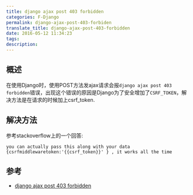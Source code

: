 ```yaml
---
title: django ajax post 403 forbidden
categories: F-Django
permalink: django-ajax-post-403-forbiden
translate_title: django-ajax-post-403-forbidden
date: 2016-05-12 11:34:23
tags:
description:
---
```

## 概述
在使用Django时，使用POST方法发ajax请求会报`django ajax post 403 forbidden`错误，出现这个错误的原因是Django为了安全增加了`CSRF_TOKEN`，解决方法是在请求的时候加上csrf_token.


## 解决方法
参考stackoverflow上的一个回答:
```
you can actually pass this along with your data {csrfmiddlewaretoken:'{{csrf_token}}' } , it works all the time
```

## 参考
* [django ajax post 403 forbidden](http://stackoverflow.com/questions/13035412/django-ajax-post-403-forbidden)

<br />